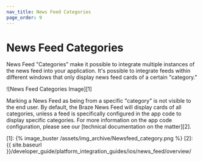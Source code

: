 ```yaml
---
nav_title: News Feed Categories
page_order: 9
---
```

# News Feed Categories

News Feed "Categories" make it possible to integrate multiple instances of the news feed into your application. It's possible to integrate feeds within different windows that only display news feed cards of a certain "category."

![News Feed Categories Image][1]

Marking a News Feed as being from a specific "category" is not visible to the end user. By default, the Braze News Feed will display cards of all categories, unless a feed is specifically configured in the app code to display specific categories. For more information on the app code configuration, please see our [technical documentation on the matter][2].

[1]: {% image_buster /assets/img_archive/Newsfeed_category.png %}
[2]: {{ site.baseurl }}/developer_guide/platform_integration_guides/ios/news_feed/overview/
